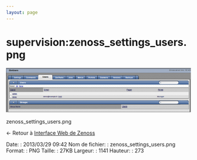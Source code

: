 ```yaml
---
layout: page
---
```


supervision:zenoss\_settings\_users.png
=======================================

[![zenoss\_settings\_users.png](../../assets/media/supervision/zenoss_settings_users.png@cache=&w=900&h=215 "zenoss_settings_users.png")](../../assets/media/supervision/zenoss_settings_users.png@cache= "Afficher le fichier original")

zenoss\_settings\_users.png

← Retour à [Interface Web de
Zenoss](../../zenoss/zenoss-interface.html "zenoss:zenoss-interface")

Date:
:   2013/03/29 09:42
Nom de fichier:
:   zenoss\_settings\_users.png
Format:
:   PNG
Taille:
:   27KB
Largeur:
:   1141
Hauteur:
:   273

